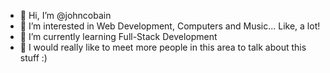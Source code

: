 - 👋 Hi, I’m @johncobain
- 👀 I’m interested in Web Development, Computers and Music... Like, a lot!
- 🌱 I’m currently learning Full-Stack Development
- 💞️ I would really like to meet more people in this area to talk about this stuff :)

<!---
johncobain/johncobain is a ✨ special ✨ repository because its `README.md` (this file) appears on your GitHub profile.
You can click the Preview link to take a look at your changes.
--->
